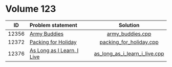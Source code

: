 # Volume 123

|  ID   |       Problem statement        |             Solution              |
|:-----:|:-------------------------------|:---------------------------------:|
| 12356 | [Army Buddies][]               | [army_buddies.cpp][]              |
| 12372 | [Packing for Holiday][]        | [packing_for_holiday.cpp][]       |
| 12376 | [As Long as I Learn, I Live][] | [as_long_as_i_learn_i_live.cpp][] |

[Army Buddies]:               http://uva.onlinejudge.org/index.php?option=com_onlinejudge&Itemid=8&category=278&page=show_problem&problem=3778
[Packing for Holiday]:        http://uva.onlinejudge.org/index.php?option=com_onlinejudge&Itemid=8&category=278&page=show_problem&problem=3794
[As Long as I Learn, I Live]: http://uva.onlinejudge.org/index.php?option=com_onlinejudge&Itemid=8&category=278&page=show_problem&problem=3794

[army_buddies.cpp]:              army_buddies.cpp
[packing_for_holiday.cpp]:       packing_for_holiday.cpp
[as_long_as_i_learn_i_live.cpp]: as_long_as_i_learn_i_live.cpp

